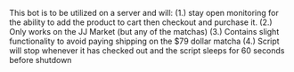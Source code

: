 This bot is to be utilized on a server and will:
(1.) stay open monitoring for the ability to add the product to cart then checkout and purchase it.
(2.) Only works on the JJ Market (but any of the matchas)
(3.) Contains slight functionality to avoid paying shipping on the $79 dollar matcha
(4.) Script will stop whenever it has checked out and the script sleeps for 60 seconds before shutdown
